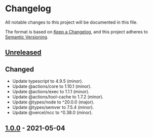 # Changelog

All notable changes to this project will be documented in this file.

The format is based on [Keep a Changelog](https://keepachangelog.com/en/1.0.0/),
and this project adheres to [Semantic Versioning](https://semver.org/spec/v2.0.0.html).

## [Unreleased]

## Changed

- Update typescript to 4.9.5 (minor).
- Update @actions/core to 1.10.1 (minor).
- Update @actions/exec to 1.1.1 (minor).
- Update @actions/tool-cache to 1.7.2 (minor).
- Update @types/node to ^20.0.0 (major).
- Update @types/semver to 7.5.4 (minor).
- Update @vercel/ncc to ^0.38.0 (minor).

## [1.0.0] - 2021-05-04

[Unreleased]: https://github.com/giantswarm/floating-tags-action/compare/v1.0.0...HEAD
[1.0.0]: https://github.com/giantswarm/floating-tags-action/releases/tag/v1.0.0
